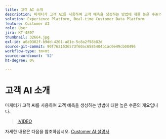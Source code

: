 ```yaml
---
title: 고객 AI 소개
description: 마케터가 고객 AI를 사용하여 고객 예측을 생성하는 방법에 대한 높은 수준의 개요입니다.
solution: Experience Platform, Real-time Customer Data Platform
feature: Customer AI
role: User
jira: KT-4807
thumbnail: 32664.jpg
exl-id: a6a9302f-b9dd-4201-a81e-5c8a2f58b82d
source-git-commit: 90f7621536573f60ac6585404b1ac0e49cb08496
workflow-type: tm+mt
source-wordcount: '52'
ht-degree: 0%

---
```


# 고객 AI 소개

마케터가 고객 AI를 사용하여 고객 예측을 생성하는 방법에 대한 높은 수준의 개요입니다.

>[!VIDEO](https://video.tv.adobe.com/v/32664?quality=12&learn=on)

자세한 내용은 다음을 참조하십시오. [Customer AI 설명서](https://experienceleague.adobe.com/docs/experience-platform/intelligent-services/customer-ai/overview.html)
